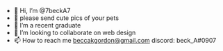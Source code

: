 - 👋 Hi, I’m @7beckA7
- 👀 please send cute pics of your pets
- 🌱 I’m a recent graduate
- 💞️ I’m looking to collaborate on web design
- 📫 How to reach me beccakgordon@gmail.com    discord: beck_A#0907

<!---
7beckA7/7beckA7 is a ✨ special ✨ repository because its `README.md` (this file) appears on your GitHub profile.
You can click the Preview link to take a look at your changes.
--->
